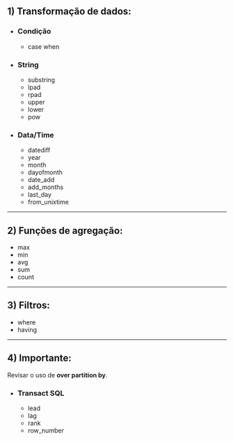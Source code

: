 ## 1) Transformação de dados:

- ### Condição
    - case when

- ### String
    - substring
    - lpad
    - rpad
    - upper
    - lower
    - pow

- ### Data/Time
    - datediff
    - year
    - month
    - dayofmonth
    - date_add
    - add_months
    - last_day
    - from_unixtime

***

## 2) Funções de agregação:

- max
- min
- avg
- sum
- count

***

## 3) Filtros:
- where
- having

***

## 4) Importante: 
Revisar o uso de **over partition by**.

- ### Transact SQL
    - lead
    - lag
    - rank
    - row_number
